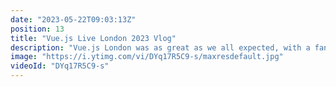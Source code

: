 ```yaml
---
date: "2023-05-22T09:03:13Z"
position: 13
title: "Vue.js Live London 2023 Vlog"
description: "Vue.js London was as great as we all expected, with a fantastic venue, and a great hotel! The speaker's family got back together for yet another event! \n\nI got to play my guitar for Alive and Kicking. Check out more here: https://timbenniks.dev/alive-and-kicking\n\nFollow me:\nWebsite: https://timbenniks.dev\nTwitter: https://twitter.com/timbenniks\nGithub: https://github.com/timbenniks"
image: "https://i.ytimg.com/vi/DYq17R5C9-s/maxresdefault.jpg"
videoId: "DYq17R5C9-s"
---
```


